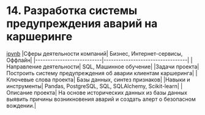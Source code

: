 # 14. Разработка системы предупреждения аварий на каршеринге
[ipynb](https://github.com/AlexKretov/Portfolio/blob/078ae9f87230331348a92f7cc414ba54095f1f11/Car_accident_prediction/car_accident_prediction.ipynb)
|Сферы деятельности компаний| Бизнес, Интернет-сервисы, Оффлайн|
|---------------------------|----------------------------------|
|Направление деятельности| SQL, Машинное обучение|
|Задачи проекта| Построить систему предупреждения об аварии клиентам каршеринга|
|Ключевые слова проекта| Базы данных, синтез признаков|
|Навыки и инструменты| Pandas, PostgreSQL, SQL, SQLAlchemy, Scikit-learn|
|Описание проекта| На основе исторических данных из базы данных выявить причины возникновения аварий и создать алерт о безопасном вождении.|
